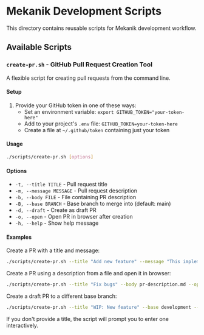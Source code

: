 # Mekanik Development Scripts

This directory contains reusable scripts for Mekanik development workflow.

## Available Scripts

### `create-pr.sh` - GitHub Pull Request Creation Tool

A flexible script for creating pull requests from the command line.

#### Setup

1. Provide your GitHub token in one of these ways:
   - Set an environment variable: `export GITHUB_TOKEN="your-token-here"`
   - Add to your project's `.env` file: `GITHUB_TOKEN=your-token-here`
   - Create a file at `~/.github/token` containing just your token

#### Usage

```bash
./scripts/create-pr.sh [options]
```

#### Options

- `-t, --title TITLE` - Pull request title
- `-m, --message MESSAGE` - Pull request description
- `-b, --body FILE` - File containing PR description
- `-B, --base BRANCH` - Base branch to merge into (default: main)
- `-d, --draft` - Create as draft PR
- `-o, --open` - Open PR in browser after creation
- `-h, --help` - Show help message

#### Examples

Create a PR with a title and message:
```bash
./scripts/create-pr.sh --title "Add new feature" --message "This implements the new feature X"
```

Create a PR using a description from a file and open it in browser:
```bash
./scripts/create-pr.sh --title "Fix bugs" --body pr-description.md --open
```

Create a draft PR to a different base branch:
```bash
./scripts/create-pr.sh --title "WIP: New feature" --base development --draft
```

If you don't provide a title, the script will prompt you to enter one interactively. 